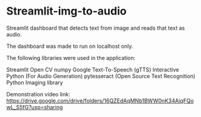 # Streamlit-img-to-audio
Streamlit dashboard that detects text from image and reads that text as audio.

The dashboard was made to run on localhost only.

The following libraries were used in the application:

Streamlit
Open CV
numpy
Google Text-To-Speech (gTTS)
Interactive Python (For Audio Generation)
pytesseract (Open Source Text Recognition)
Python Imaging library

Demonstration video link: https://drive.google.com/drive/folders/16QZEdAqMNb1BWW0nK34AiqFQowL_S5fG?usp=sharing
